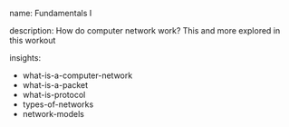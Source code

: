name: Fundamentals I

description: How do computer network work? This and more explored in this workout

insights:
  - what-is-a-computer-network
  - what-is-a-packet
  - what-is-protocol
  - types-of-networks
  - network-models
